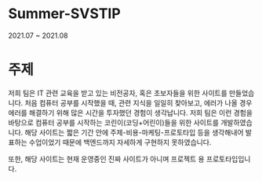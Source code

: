 # Summer-SVSTIP
 2021.07 ~ 2021.08


# 주제
저희 팀은 IT 관련 교육을 받고 있는 비전공자, 혹은 초보자들을 위한 사이트를 만들었습니다. 처음 컴퓨터 공부를 시작했을 때, 관련 지식을 일일히 찾아보고, 에러가 나올 경우 에러를 해결하기 위해 많은 시간을 투자했던 경험이 생각납니다. 저희 팀은 이런 경험을 바탕으로 컴퓨터 공부를 시작하는 코린이(코딩+어린이)들을 위한 사이트를 개발하였습니다.
해당 사이트는 짧은 기간 안에 주제-비용-마케팅-프로토타입 등을 생각해내어 발표하는 수업이었기 때문에 백엔드까지 자세하게 구현하지 못하였습니다.

또한, 해당 사이트는 현재 운영중인 진짜 사이트가 아니며 프로젝트 용 프로토타입입니다.
